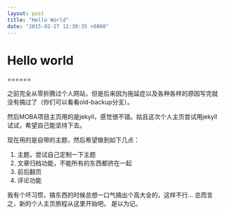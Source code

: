 ```yaml
---
layout: post
title: "Hello World"
date: "2015-02-27 12:30:35 +0800"
---
```



# Hello world #

======

之前完全从零折腾过个人网站，但是后来因为拖延症以及各种各样的原因写完就
没有搞过了（你们可以看看old-backup分支）。

然后MOBA项目主页用的是jekyll，感觉很不错。姑且这次个人主页尝试用jekyll
试试，希望自己能坚持下去。

现在用的是自带的主题，然后希望做到如下几点：

1. 主题，尝试自己定制一下主题
2. 文章归档功能，不能所有的东西都挤在一起
3. 前后翻页
4. 评论功能

我有个坏习惯，搞东西的时候总想一口气搞出个高大全的，这样不行...
总而言之，新的个人主页旅程从这里开始吧。
是以为记。
